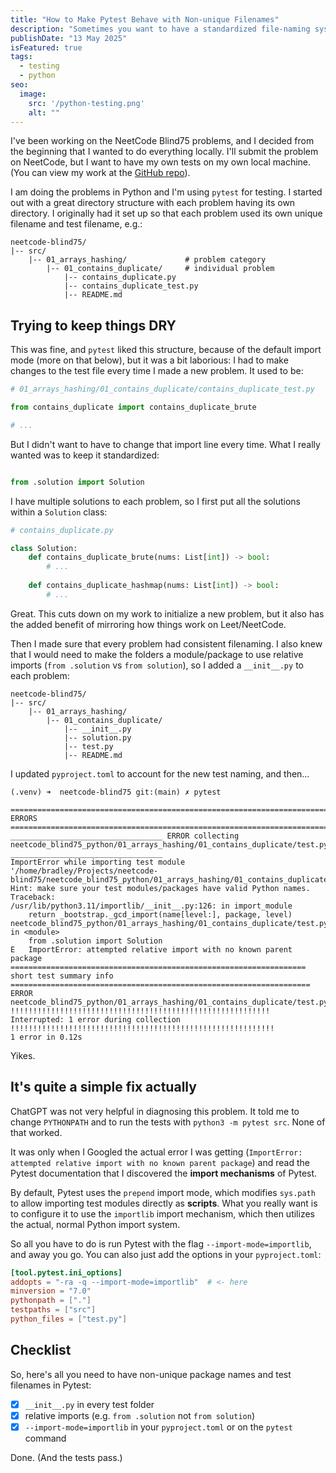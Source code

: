 ```yaml
---
title: "How to Make Pytest Behave with Non-unique Filenames"
description: "Sometimes you want to have a standardized file-naming system, and Pytest doesn't like that."
publishDate: "13 May 2025"
isFeatured: true
tags:
  - testing
  - python
seo:
  image:
    src: '/python-testing.png'
    alt: ""
---
```


I've been working on the NeetCode Blind75 problems, and I decided from the
beginning that I wanted to do everything locally. I'll submit the problem on
NeetCode, but I want to have my own tests on my own local machine. (You can view
my work at the [GitHub
repo](https://github.com/bradleyburgess/neetcode-blind75/)).

I am doing the problems in Python and I'm using `pytest` for testing. I started
out with a great directory structure with each problem having its own directory.
I originally had it set up so that each problem used its own unique filename and
test filename, e.g.:

```text
neetcode-blind75/
|-- src/
    |-- 01_arrays_hashing/             # problem category
        |-- 01_contains_duplicate/     # individual problem
            |-- contains_duplicate.py
            |-- contains_duplicate_test.py
            |-- README.md
```

## Trying to keep things DRY

This was fine, and `pytest` liked this structure, because of the default import
mode (more on that below), but it was a bit laborious: I had to make changes to
the test file every time I made a new problem. It used to be:

```python
# 01_arrays_hashing/01_contains_duplicate/contains_duplicate_test.py

from contains_duplicate import contains_duplicate_brute

# ...
```

But I didn't want to have to change that import line every time. What I really
wanted was to keep it standardized:

```python

from .solution import Solution
```

I have multiple solutions to each problem, so I first put all the solutions
within a `Solution` class:

```python
# contains_duplicate.py

class Solution:
    def contains_duplicate_brute(nums: List[int]) -> bool:
        # ...
    
    def contains_duplicate_hashmap(nums: List[int]) -> bool:
        # ...
```

Great. This cuts down on my work to initialize a new problem, but it also has
the added benefit of mirroring how things work on Leet/NeetCode.

Then I made sure that every problem had consistent filenaming. I also knew that
I would need to make the folders a module/package to use relative imports (`from
.solution` vs `from solution`), so I added a `__init__.py` to each problem:

```text
neetcode-blind75/
|-- src/
    |-- 01_arrays_hashing/
        |-- 01_contains_duplicate/
            |-- __init__.py
            |-- solution.py
            |-- test.py
            |-- README.md
```

I updated `pyproject.toml` to account for the new test naming, and then…

```text
(.venv) ➜  neetcode-blind75 git:(main) ✗ pytest

=========================================================================== ERRORS ===========================================================================
__________________________________ ERROR collecting neetcode_blind75_python/01_arrays_hashing/01_contains_duplicate/test.py __________________________________
ImportError while importing test module '/home/bradley/Projects/neetcode-blind75/neetcode_blind75_python/01_arrays_hashing/01_contains_duplicate/test.py'.
Hint: make sure your test modules/packages have valid Python names.
Traceback:
/usr/lib/python3.11/importlib/__init__.py:126: in import_module
    return _bootstrap._gcd_import(name[level:], package, level)
neetcode_blind75_python/01_arrays_hashing/01_contains_duplicate/test.py:2: in <module>
    from .solution import Solution
E   ImportError: attempted relative import with no known parent package
================================================================== short test summary info ===================================================================
ERROR neetcode_blind75_python/01_arrays_hashing/01_contains_duplicate/test.py
!!!!!!!!!!!!!!!!!!!!!!!!!!!!!!!!!!!!!!!!!!!!!!!!!!!!!!!!!! Interrupted: 1 error during collection !!!!!!!!!!!!!!!!!!!!!!!!!!!!!!!!!!!!!!!!!!!!!!!!!!!!!!!!!!!
1 error in 0.12s
```

Yikes.

## It's quite a simple fix actually

ChatGPT was not very helpful in diagnosing this problem. It told me to change
`PYTHONPATH` and to run the tests with `python3 -m pytest src`. None of that
worked.

It was only when I Googled the actual error I was getting 
(`ImportError: attempted relative import with no known parent package`)
and read the Pytest documentation that I discovered the **import mechanisms** of Pytest.

By default, Pytest uses the `prepend` import mode, which modifies `sys.path` to
allow importing test modules directly as **scripts**. What you really want is to
configure it to use the `importlib` import mechanism, which then utilizes the
actual, normal Python import system.

So all you have to do is run Pytest with the flag `--import-mode=importlib`, and
away you go. You can also just add the options in your `pyproject.toml`:

```toml
[tool.pytest.ini_options]
addopts = "-ra -q --import-mode=importlib"  # <- here
minversion = "7.0"
pythonpath = ["."]
testpaths = ["src"]
python_files = ["test.py"]
```

## Checklist

So, here's all you need to have non-unique package names and test filenames in
Pytest:

- [x] `__init__.py` in every test folder
- [x] relative imports (e.g. `from .solution` not `from solution`)
- [x] `--import-mode=importlib` in your `pyproject.toml` or on the `pytest`
  command

Done. (And the tests pass.)